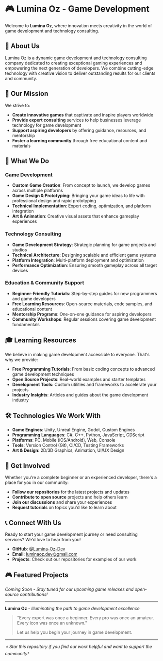 # 🎮 Lumina Oz - Game Development

Welcome to **Lumina Oz**, where innovation meets creativity in the world of game development and technology consulting.

## 🌟 About Us

Lumina Oz is a dynamic game development and technology consulting company dedicated to creating exceptional gaming experiences and empowering the next generation of developers. We combine cutting-edge technology with creative vision to deliver outstanding results for our clients and community.

## 🎯 Our Mission

We strive to:
- **Create innovative games** that captivate and inspire players worldwide
- **Provide expert consulting** services to help businesses leverage technology for game development
- **Support aspiring developers** by offering guidance, resources, and mentorship
- **Foster a learning community** through free educational content and materials

## 🚀 What We Do

### Game Development
- **Custom Game Creation**: From concept to launch, we develop games across multiple platforms
- **Game Design & Prototyping**: Bringing your game ideas to life with professional design and rapid prototyping
- **Technical Implementation**: Expert coding, optimization, and platform integration
- **Art & Animation**: Creative visual assets that enhance gameplay experiences

### Technology Consulting
- **Game Development Strategy**: Strategic planning for game projects and studios
- **Technical Architecture**: Designing scalable and efficient game systems
- **Platform Integration**: Multi-platform deployment and optimization
- **Performance Optimization**: Ensuring smooth gameplay across all target devices

### Education & Community Support
- **Beginner-Friendly Tutorials**: Step-by-step guides for new programmers and game developers
- **Free Learning Resources**: Open-source materials, code samples, and educational content
- **Mentorship Programs**: One-on-one guidance for aspiring developers
- **Community Workshops**: Regular sessions covering game development fundamentals

## 🎓 Learning Resources

We believe in making game development accessible to everyone. That's why we provide:

- **Free Programming Tutorials**: From basic coding concepts to advanced game development techniques
- **Open Source Projects**: Real-world examples and starter templates
- **Development Tools**: Custom utilities and frameworks to accelerate your projects
- **Industry Insights**: Articles and guides about the game development industry

## 🛠️ Technologies We Work With

- **Game Engines**: Unity, Unreal Engine, Godot, Custom Engines
- **Programming Languages**: C#, C++, Python, JavaScript, GDScript
- **Platforms**: PC, Mobile (iOS/Android), Web, Console
- **Tools**: Version Control (Git), CI/CD, Testing Frameworks
- **Art & Design**: 2D/3D Graphics, Animation, UI/UX Design

## 🤝 Get Involved

Whether you're a complete beginner or an experienced developer, there's a place for you in our community:

- **Follow our repositories** for the latest projects and updates
- **Contribute to open source** projects and help others learn
- **Join our discussions** and share your experiences
- **Request tutorials** on topics you'd like to learn about

## 📞 Connect With Us

Ready to start your game development journey or need consulting services? We'd love to hear from you!

- **GitHub**: [@Lumina-Oz-Dev](https://github.com/Lumina-Oz-Dev)
- **Email**: luminaoz.dev@gmail.com
- **Projects**: Check out our repositories for examples of our work

## 🎮 Featured Projects

*Coming Soon - Stay tuned for our upcoming game releases and open-source contributions!*

---

**Lumina Oz** - *Illuminating the path to game development excellence*

> "Every expert was once a beginner. Every pro was once an amateur. Every icon was once an unknown." 
> 
> Let us help you begin your journey in game development.

---

*⭐ Star this repository if you find our work helpful and want to support the community!*
